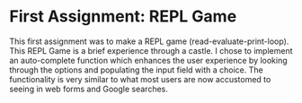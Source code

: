 <h1>First Assignment: REPL Game</h1>

This first assignment was to make a REPL game (read-evaluate-print-loop). This REPL Game is a brief experience through a castle. I 
chose to implement an auto-complete function which enhances the user experience by looking through the options and populating the 
input field with a choice. The functionality is very similar to what most users are now accustomed to seeing in web forms and 
Google searches.
